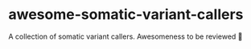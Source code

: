 # awesome-somatic-variant-callers
A collection of somatic variant callers. Awesomeness to be reviewed 🧐
